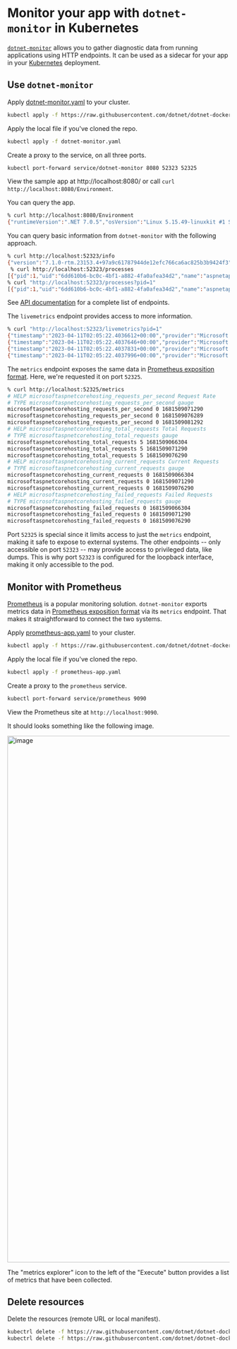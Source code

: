 # Monitor your app with `dotnet-monitor` in Kubernetes

[`dotnet-monitor`](https://github.com/dotnet/dotnet-monitor) allows you to gather diagnostic data from running applications using HTTP endpoints. It can be used as a sidecar for your app in your [Kubernetes](https://kubernetes.io/) deployment.

## Use `dotnet-monitor`

Apply [dotnet-monitor.yaml](dotnet-monitor.yaml) to your cluster.

```bash
kubectl apply -f https://raw.githubusercontent.com/dotnet/dotnet-docker/main/samples/kubernetes/dotnet-monitor/dotnet-monitor.yaml
```

Apply the local file if you've cloned the repo.

```bash
kubectl apply -f dotnet-monitor.yaml
```

Create a proxy to the service, on all three ports.

```bash
kubectl port-forward service/dotnet-monitor 8080 52323 52325
```

View the sample app at http://localhost:8080/ or call `curl http://localhost:8080/Environment`.

You can query the app.

```bash
% curl http://localhost:8080/Environment
{"runtimeVersion":".NET 7.0.5","osVersion":"Linux 5.15.49-linuxkit #1 SMP PREEMPT Tue Sep 13 07:51:32 UTC 2022","osArchitecture":"Arm64","user":"root","processorCount":1,"totalAvailableMemoryBytes":78643200,"memoryLimit":104857600,"memoryUsage":28311552}
```

You can query basic information from `dotnet-monitor` with the following approach.

```bash
% curl http://localhost:52323/info           
{"version":"7.1.0-rtm.23153.4+97a9c61787944de12efc766ca6ac825b3b9424f3","runtimeVersion":"7.0.4","diagnosticPortMode":"Listen","diagnosticPortName":"/diag/dotnet-monitor.sock"}
 % curl http://localhost:52323/processes
[{"pid":1,"uid":"6dd610b6-bc0c-4bf1-a882-4fa0afea34d2","name":"aspnetapp","isDefault":true}]   
% curl "http://localhost:52323/processes?pid=1"
[{"pid":1,"uid":"6dd610b6-bc0c-4bf1-a882-4fa0afea34d2","name":"aspnetapp","isDefault":true}]
```

See [API documentation](https://github.com/dotnet/dotnet-monitor/blob/main/documentation/api/README.md) for a complete list of endpoints.

The `livemetrics` endpoint provides access to more information.

```bash
% curl "http://localhost:52323/livemetrics?pid=1"
{"timestamp":"2023-04-11T02:05:22.4036612+00:00","provider":"Microsoft.AspNetCore.Hosting","name":"requests-per-second","displayName":"Request Rate","unit":"count","counterType":"Rate","tags":"","value":7}
{"timestamp":"2023-04-11T02:05:22.4037646+00:00","provider":"Microsoft.AspNetCore.Hosting","name":"total-requests","displayName":"Total Requests","unit":"","counterType":"Metric","tags":"","value":27}
{"timestamp":"2023-04-11T02:05:22.4037831+00:00","provider":"Microsoft.AspNetCore.Hosting","name":"current-requests","displayName":"Current Requests","unit":"","counterType":"Metric","tags":"","value":0}
{"timestamp":"2023-04-11T02:05:22.4037996+00:00","provider":"Microsoft.AspNetCore.Hosting","name":"failed-requests","displayName":"Failed Requests","unit":"","counterType":"Metric","tags":"","value":0}
```

The `metrics` endpoint exposes the same data in [Prometheus exposition format](https://prometheus.io/docs/instrumenting/exposition_formats/). Here, we're requested it on port `52325`.

```bash
% curl http://localhost:52325/metrics   
# HELP microsoftaspnetcorehosting_requests_per_second Request Rate
# TYPE microsoftaspnetcorehosting_requests_per_second gauge
microsoftaspnetcorehosting_requests_per_second 0 1681509071290
microsoftaspnetcorehosting_requests_per_second 0 1681509076289
microsoftaspnetcorehosting_requests_per_second 0 1681509081292
# HELP microsoftaspnetcorehosting_total_requests Total Requests
# TYPE microsoftaspnetcorehosting_total_requests gauge
microsoftaspnetcorehosting_total_requests 5 1681509066304
microsoftaspnetcorehosting_total_requests 5 1681509071290
microsoftaspnetcorehosting_total_requests 5 1681509076290
# HELP microsoftaspnetcorehosting_current_requests Current Requests
# TYPE microsoftaspnetcorehosting_current_requests gauge
microsoftaspnetcorehosting_current_requests 0 1681509066304
microsoftaspnetcorehosting_current_requests 0 1681509071290
microsoftaspnetcorehosting_current_requests 0 1681509076290
# HELP microsoftaspnetcorehosting_failed_requests Failed Requests
# TYPE microsoftaspnetcorehosting_failed_requests gauge
microsoftaspnetcorehosting_failed_requests 0 1681509066304
microsoftaspnetcorehosting_failed_requests 0 1681509071290
microsoftaspnetcorehosting_failed_requests 0 1681509076290
```

Port `52325` is special since it limits access to just the `metrics` endpoint, making it safe to expose to external systems. The other endpoints -- only accessible on port `52323` -- may provide access to privileged data, like dumps. This is why port `52323` is configured for the loopback interface, making it only accessible to the pod.

## Monitor with Prometheus

[Prometheus](https://prometheus.io/) is a popular monitoring solution. `dotnet-monitor` exports metrics data in [Prometheus exposition format](https://prometheus.io/docs/instrumenting/exposition_formats/) via its `metrics` endpoint. That makes it straightforward to connect the two systems.

Apply [prometheus-app.yaml](prometheus-app.yaml) to your cluster.

```bash
kubectl apply -f https://raw.githubusercontent.com/dotnet/dotnet-docker/main/samples/kubernetes/dotnet-monitor/prometheus-app.yaml
```

Apply the local file if you've cloned the repo.

```bash
kubectl apply -f prometheus-app.yaml
```

Create a proxy to the `prometheus` service.

```bash
kubectl port-forward service/prometheus 9090
```

View the Prometheus site at `http://localhost:9090`.

It should looks something like the following image.

<img width="1191" alt="image" src="https://user-images.githubusercontent.com/2608468/231349237-69bd3b08-57fd-4d87-9e16-1fdaf6087b34.png">

The "metrics explorer" icon to the left of the "Execute" button provides a list of metrics that have been collected.

## Delete resources

Delete the resources (remote URL or local manifest).

```bash
kubectrl delete -f https://raw.githubusercontent.com/dotnet/dotnet-docker/main/samples/kubernetes/dotnet-monitor/dotnet-monitor.yaml
kubectrl delete -f https://raw.githubusercontent.com/dotnet/dotnet-docker/main/samples/kubernetes/dotnet-monitor/prometheus-app.yaml
```
